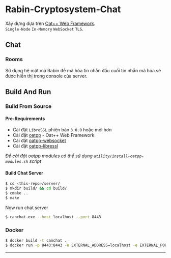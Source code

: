 # Rabin-Cryptosystem-Chat
Xây dựng dựa trên [Oat++ Web Framework](https://oatpp.io/).   
`Single-Node` `In-Memory` `WebSocket` `TLS`.


## Chat

### Rooms

Sử dụng hệ mật mã Rabin để mã hóa tin nhắn đầu cuối tin nhắn mã hóa sẽ được hiển thị trong console của server.

## Build And Run

### Build From Source

#### Pre-Requirements

- Cài đặt `LibreSSL` phiên bản `3.0.0` hoặc mới hơn
- Cài đặt [oatpp](https://github.com/oatpp/oatpp) - Oat++ Web Framework 
- Cài đặt [oatpp-websocket](https://github.com/oatpp/oatpp-websocket) 
- Cài đặt [oatpp-libressl](https://github.com/oatpp/oatpp-libressl) 

*Để cài đặt oatpp modules có thể sử dụng `utility/install-oatpp-modules.sh` script*

#### Build Chat Server

```bash
$ cd <this-repo>/server/
$ mkdir build/ && cd build/
$ cmake ..
$ make
```

Now run chat server

```bash
$ canchat-exe --host localhost --port 8443
```

### Docker

```bash
$ docker build -t canchat .
$ docker run -p 8443:8443 -e EXTERNAL_ADDRESS=localhost -e EXTERNAL_PORT=8443 -it canchat
```

---
